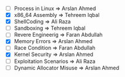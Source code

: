- [ ] Process in Linux => Arslan Ahmed
- [x] x86_64 Assembly => Tehreem Iqbal
- [x] ShellCoding => Ali Raza
- [ ] Sandboxing => Tehreem Iqbal
- [ ] Revere Engineerig => Faran Abdullah
- [x] Memory Errors => Arslan Ahmed
- [ ] Race Condition => Faran Abdullah
- [x] Kernel Security  => Arslan Ahmed
- [ ] Exploitation Scenarios => Ali Raza
- [ ] Dynamic Allocator Misuse => Arslan Ahmed 